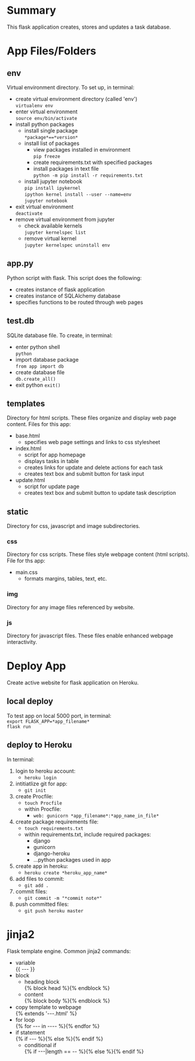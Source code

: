 # Summary
This flask application creates, stores and updates a task database.

# App Files/Folders
## env
Virtual environment directory. To set up, in terminal:  
- create  virtual environment directory (called 'env')  
`virtualenv env`
- enter virtual environment  
`source env/bin/activate`
- install python packages  
  - install single package  
  `*package*==*version*`
  - install list of packages  
    - view packages installed in environment  
    `pip freeze`
    - create requirements.txt with specified packages
    - install packages in text file  
    `python -m pip install -r requirements.txt`
  - install jupyter notebook  
  `pip install ipykernel`  
  `ipython kernel install --user --name=env`  
  `jupyter notebook`
- exit virtual environment  
`deactivate`
- remove virtual environment from jupyter
  - check available kernels  
  `jupyter kernelspec list`
  - remove virtual kernel  
  `jupyter kernelspec uninstall env`

## app.py
Python script with flask. This script does the following:   
- creates instance of flask application
- creates instance of SQLAlchemy database
- specifies functions to be routed through web pages

## test.db
SQLite database file. To create, in terminal:  
- enter python shell  
`python`
- import database package  
`from app import db`
- create database file  
`db.create_all()`
- exit python
`exit()`

## templates
Directory for html scripts. These files organize and display web page content. Files for this app:  
- base.html
  - specifies web page settings and links to css stylesheet
- index.html
  - script for app homepage
  - displays tasks in table
  - creates links for update and delete actions for each task
  - creates text box and submit button for task input
- update.html
  - script for update page
  - creates text box and submit button to update task description

## static
Directory for css, javascript and image subdirectories.
### css
Directory for css scripts. These files style webpage content (html scripts). File for ths app:
- main.css
  - formats margins, tables, text, etc.
### img
Directory for any image files referenced by website.
### js
Directory for javascript files. These files enable enhanced webpage interactivity.

# Deploy App
Create active website for flask application on Heroku.
## local deploy
To test app on local 5000 port, in terminal:  
`export FLASK_APP=*app_filename*`  
`flask run`
## deploy to Heroku
In terminal:  
1. login to heroku account:  
    - ```heroku login```
2. intitiatlize git for app:  
    - ```git init```
3. create Procfile:  
    - ```touch Procfile```
    - within Procfile:  
        - ```web: gunicorn *app_filename*:*app_name_in_file*```
4. create package requirements file:  
    - ```touch requirements.txt```
    - within requirements.txt, include required packages:
        - django
        - gunicorn
        - django-heroku
        - ...python packages used in app
5. create app in heroku:
    - ```heroku create *heroku_app_name*```
6. add files to commit:
    - ```git add .```
7. commit files:
    - ```git commit -m "*commit note*"```
8. push committed files:
    - ```git push heroku master```

# jinja2
Flask template engine. Common jinja2 commands:  
- variable  
{{ --- }}
- block
  - heading block  
  {% block head %}{% endblock %}
  - content  
  {% block body %}{% endblock %}
- copy template to webpage  
{% extends '---.html' %}
- for loop  
{% for --- in ---- %}{% endfor %}
- if statement  
{% if --- %}{% else %}{% endif %}
  - conditional if  
  {% if ---|length == -- %}{% else %}{% endif %}
